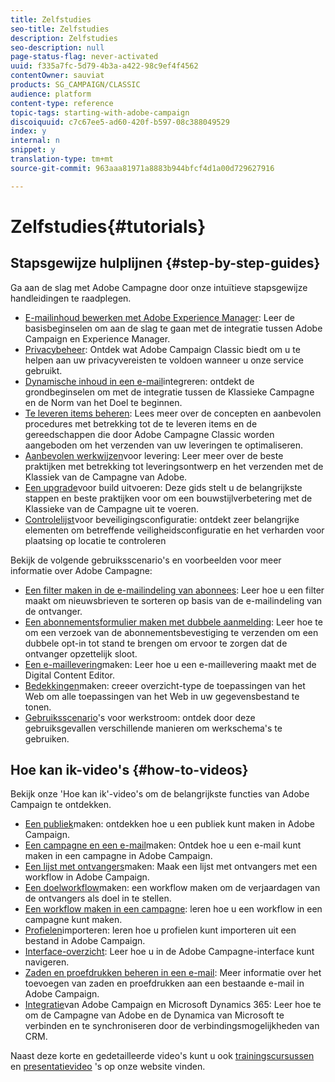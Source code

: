 ```yaml
---
title: Zelfstudies
seo-title: Zelfstudies
description: Zelfstudies
seo-description: null
page-status-flag: never-activated
uuid: f335a7fc-5d79-4b3a-a422-98c9ef4f4562
contentOwner: sauviat
products: SG_CAMPAIGN/CLASSIC
audience: platform
content-type: reference
topic-tags: starting-with-adobe-campaign
discoiquuid: c7c67ee5-ad60-420f-b597-08c388049529
index: y
internal: n
snippet: y
translation-type: tm+mt
source-git-commit: 963aaa81971a8883b944bfcf4d1a00d729627916

---
```



# Zelfstudies{#tutorials}

## Stapsgewijze hulplijnen {#step-by-step-guides}

Ga aan de slag met Adobe Campagne door onze intuïtieve stapsgewijze handleidingen te raadplegen.

* [E-mailinhoud bewerken met Adobe Experience Manager](https://docs.campaign.adobe.com/doc/AC/getting_started/EN/aem.html): Leer de basisbeginselen om aan de slag te gaan met de integratie tussen Adobe Campaign en Experience Manager.
* [Privacybeheer](https://helpx.adobe.com/campaign/kb/acc-privacy.html): Ontdek wat Adobe Campaign Classic biedt om u te helpen aan uw privacyvereisten te voldoen wanneer u onze service gebruikt.
* [Dynamische inhoud in een e-mail](https://docs.campaign.adobe.com/doc/AC/getting_started/EN/target.html)integreren: ontdekt de grondbeginselen om met de integratie tussen de Klassieke Campagne en de Norm van het Doel te beginnen.
* [Te leveren items beheren](https://docs.campaign.adobe.com/doc/AC/getting_started/EN/deliverability.html): Lees meer over de concepten en aanbevolen procedures met betrekking tot de te leveren items en de gereedschappen die door Adobe Campagne Classic worden aangeboden om het verzenden van uw leveringen te optimaliseren.
* [Aanbevolen werkwijzen](https://docs.campaign.adobe.com/doc/AC/getting_started/EN/deliveryBestPractices.html)voor levering: Leer meer over de beste praktijken met betrekking tot leveringsontwerp en het verzenden met de Klassiek van de Campagne van Adobe.
* [Een upgrade](https://docs.campaign.adobe.com/doc/AC/getting_started/EN/buildUpgrade.html)voor build uitvoeren: Deze gids stelt u de belangrijkste stappen en beste praktijken voor om een bouwstijlverbetering met de Klassieke van de Campagne uit te voeren.
* [Controlelijst](https://docs.campaign.adobe.com/doc/AC/getting_started/EN/security.html)voor beveiligingsconfiguratie: ontdekt zeer belangrijke elementen om betreffende veiligheidsconfiguratie en het verharden voor plaatsing op locatie te controleren

Bekijk de volgende gebruiksscenario&#39;s en voorbeelden voor meer informatie over Adobe Campagne:

* [Een filter maken in de e-mailindeling van abonnees](../../platform/using/use-case.md#creating-a-filter-on-the-email-format-of-subscribers): Leer hoe u een filter maakt om nieuwsbrieven te sorteren op basis van de e-mailindeling van de ontvanger.
* [Een abonnementsformulier maken met dubbele aanmelding](../../web/using/use-cases--web-forms.md#create-a-subscription--form-with-double-opt-in): Leer hoe te om een verzoek van de abonnementsbevestiging te verzenden om een dubbele opt-in tot stand te brengen om ervoor te zorgen dat de ontvanger opzettelijk sloot.
* [Een e-maillevering](../../web/using/use-case--creating-an-email-delivery.md)maken: Leer hoe u een e-maillevering maakt met de Digital Content Editor.
* [Bedekkingen](../../web/using/use-cases--creating-overviews.md)maken: creeer overzicht-type de toepassingen van het Web om alle toepassingen van het Web in uw gegevensbestand te tonen.
* [Gebruiksscenario](../../workflow/using/using-the-local-approval-activity.md)&#39;s voor werkstroom: ontdek door deze gebruiksgevallen verschillende manieren om werkschema&#39;s te gebruiken.

## Hoe kan ik-video&#39;s {#how-to-videos}

Bekijk onze &#39;Hoe kan ik&#39;-video&#39;s om de belangrijkste functies van Adobe Campaign te ontdekken.

* [Een publiek](https://docs.adobe.com/content/help/en/campaign-learn/campaign-classic-tutorials/getting-started/creating-a-list-of-recipients.html)maken: ontdekken hoe u een publiek kunt maken in Adobe Campaign.
* [Een campagne en een e-mail](https://docs.adobe.com/content/help/en/campaign-learn/campaign-classic-tutorials/getting-started/creating-a-campaign-and-an-email.html)maken: Ontdek hoe u een e-mail kunt maken in een campagne in Adobe Campaign.
* [Een lijst met ontvangers](https://docs.adobe.com/content/help/en/campaign-learn/campaign-classic-tutorials/getting-started/creating-a-list-of-recipients.html)maken: Maak een lijst met ontvangers met een workflow in Adobe Campaign.
* [Een doelworkflow](https://docs.adobe.com/content/help/en/campaign-learn/campaign-classic-tutorials/getting-started/creating-a-targeting-workflow.html)maken: een workflow maken om de verjaardagen van de ontvangers als doel in te stellen.
* [Een workflow maken in een campagne](https://docs.adobe.com/content/help/en/campaign-learn/campaign-classic-tutorials/getting-started/creating-a-workflow.html): leren hoe u een workflow in een campagne kunt maken.
* [Profielen](https://docs.adobe.com/content/help/en/campaign-learn/campaign-classic-tutorials/getting-started/importing-profiles.html)importeren: leren hoe u profielen kunt importeren uit een bestand in Adobe Campaign.
* [Interface-overzicht](https://docs.adobe.com/content/help/en/campaign-learn/campaign-classic-tutorials/getting-started/interface-overview.html): Leer hoe u in de Adobe Campagne-interface kunt navigeren.
* [Zaden en proefdrukken beheren in een e-mail](https://docs.adobe.com/content/help/en/campaign-learn/campaign-classic-tutorials/getting-started/managing-seed-and-proofs.html): Meer informatie over het toevoegen van zaden en proefdrukken aan een bestaande e-mail in Adobe Campaign.
* [Integratie](https://docs.adobe.com/content/help/en/campaign-learn/campaign-classic-tutorials/integrating/dynamics365-integration.html)van Adobe Campaign en Microsoft Dynamics 365: Leer hoe te om de Campagne van Adobe en de Dynamica van Microsoft te verbinden en te synchroniseren door de verbindingsmogelijkheden van CRM.

Naast deze korte en gedetailleerde video&#39;s kunt u ook [trainingscursussen](https://learning.adobe.com/catalog.html) en [presentatievideo](https://www.adobe.com/training/video.html) &#39;s op onze website vinden.
